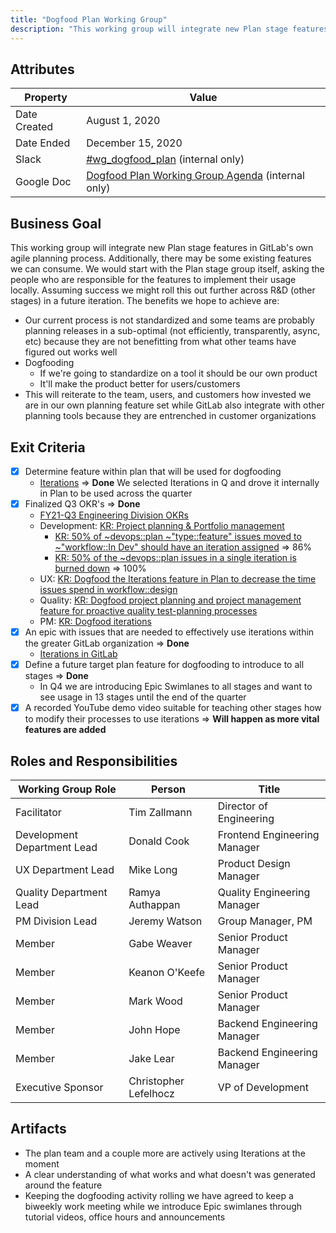 ```yaml
---
title: "Dogfood Plan Working Group"
description: "This working group will integrate new Plan stage features in GitLab's own agile planning process."
---
```


## Attributes

| Property     | Value            |
|--------------|------------------|
| Date Created | August 1, 2020   |
| Date Ended   | December 15, 2020|
| Slack        | [#wg_dogfood_plan](https://gitlab.slack.com/archives/C0188LMC2LQ) (internal only) |
| Google Doc   | [Dogfood Plan Working Group Agenda](https://docs.google.com/document/d/1x7WZd_ilH9N4TvbUwdFKw2hcdlQ80SaN2CmHdNwnEzI/edit) (internal only) |

## Business Goal

This working group will integrate new Plan stage features in GitLab's own agile planning process. Additionally, there may be some existing features we can consume. We would start with the Plan stage group itself, asking the people who are responsible for the features to implement their usage locally. Assuming success we might roll this out further across R&D (other stages) in a future iteration. The benefits we hope to achieve are:

- Our current process is not standardized and some teams are probably planning releases in a sub-optimal (not efficiently, transparently, async, etc) because they are not benefitting from what other teams have figured out works well
- Dogfooding
  - If we're going to standardize on a tool it should be our own product
  - It'll make the product better for users/customers
- This will reiterate to the team, users, and customers how invested we are in our own planning feature set while GitLab also integrate with other planning tools because they are entrenched in customer organizations

## Exit Criteria

- [x] Determine feature within plan that will be used for dogfooding
  - [Iterations](https://docs.gitlab.com/ee/user/group/iterations/) => **Done** We selected Iterations in Q and drove it internally in Plan to be used across the quarter
- [x] Finalized Q3 OKR's => **Done**
  - [FY21-Q3 Engineering Division OKRs](https://gitlab.com/gitlab-com/www-gitlab-com/-/issues/8303)
  - Development: [KR: Project planning & Portfolio management](https://gitlab.com/gitlab-com/www-gitlab-com/-/issues/8429)
    - [KR: 50% of ~devops::plan ~"type::feature" issues moved to ~"workflow::In Dev" should have an iteration assigned](https://gitlab.com/gitlab-com/www-gitlab-com/-/issues/9058) => 86%
    - [KR: 50% of the ~devops::plan issues in a single iteration is burned down](https://gitlab.com/gitlab-com/www-gitlab-com/-/issues/9059) => 100%
  - UX: [KR: Dogfood the Iterations feature in Plan to decrease the time issues spend in workflow::design](https://gitlab.com/gitlab-com/www-gitlab-com/-/issues/8436)
  - Quality: [KR: Dogfood project planning and project management feature for proactive quality test-planning processes](https://gitlab.com/gitlab-com/www-gitlab-com/-/issues/8369)
  - PM: [KR: Dogfood iterations](https://gitlab.com/gitlab-com/Product/-/issues/1406)
- [x] An epic with issues that are needed to effectively use iterations within the greater GitLab organization => **Done**
  - [Iterations in GitLab](https://gitlab.com/groups/gitlab-org/-/epics/2422)
- [x] Define a future target plan feature for dogfooding to introduce to all stages => **Done**
  - In Q4 we are introducing Epic Swimlanes to all stages and want to see usage in 13 stages until the end of the quarter
- [x] A recorded YouTube demo video suitable for teaching other stages how to modify their processes to use iterations => **Will happen as more vital features are added**

## Roles and Responsibilities

| Working Group Role          | Person            | Title                        |
|-----------------------------|-------------------|------------------------------|
| Facilitator                 | Tim Zallmann      | Director of Engineering      |
| Development Department Lead | Donald Cook       | Frontend Engineering Manager |
| UX Department Lead          | Mike Long         | Product Design Manager       |
| Quality Department Lead     | Ramya Authappan   | Quality Engineering Manager  |
| PM Division Lead            | Jeremy Watson     | Group Manager, PM            |
| Member                      | Gabe Weaver       | Senior Product Manager       |
| Member                      | Keanon O'Keefe    | Senior Product Manager       |
| Member                      | Mark Wood         | Senior Product Manager       |
| Member                      | John Hope         | Backend Engineering Manager  |
| Member                      | Jake Lear         | Backend Engineering Manager  |
| Executive Sponsor           | Christopher Lefelhocz | VP of Development        |

## Artifacts

- The plan team and a couple more are actively using Iterations at the moment
- A clear understanding of what works and what doesn't was generated around the feature
- Keeping the dogfooding activity rolling we have agreed to keep a biweekly work meeting while we introduce Epic swimlanes through tutorial videos, office hours and announcements
